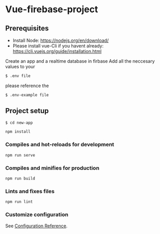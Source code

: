 # Vue-firebase-project

## Prerequisites

- Install Node: https://nodejs.org/en/download/
- Please install vue-Cli if you havent already: https://cli.vuejs.org/guide/installation.html

Create an app and a realtime database in firbase
Add all the neccesary values to your

```bash
$ .env file
```

please reference the

```bash
$ .env-example file
```

## Project setup

```bash
$ cd new-app
```

```
npm install
```

### Compiles and hot-reloads for development

```
npm run serve
```

### Compiles and minifies for production

```
npm run build
```

### Lints and fixes files

```
npm run lint
```

### Customize configuration

See [Configuration Reference](https://cli.vuejs.org/config/).

